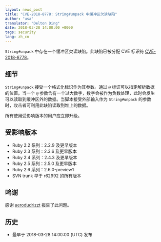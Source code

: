 ```yaml
---
layout: news_post
title: "CVE-2018-8778: String#unpack 中缓冲区欠读缺陷"
author: "usa"
translator: "Delton Ding"
date: 2018-03-28 14:00:00 +0000
tags: security
lang: zh_cn
---
```

`String#unpack` 中存在一个缓冲区欠读缺陷。此缺陷已被分配 CVE 标识符 [CVE-2018-8778](http://cve.mitre.org/cgi-bin/cvename.cgi?name=CVE-2018-8778)。

## 细节

`String#unpack` 接受一个格式化标识作为其参数。通过 `@` 标识可以指定解析数据的位置。当一个 `@` 参数含有一个过大数字，数字会被作为负数处理，此时会发生可以读取到缓冲区外的数据。当脚本接受外部输入作为 `String#unpack` 的参数时，攻击者可利用此缺陷读取到堆上的数据。

所有使用受影响版本的用户应立即升级。

## 受影响版本

* Ruby 2.2 系列：2.2.9 及更早版本
* Ruby 2.3 系列：2.3.6 及更早版本
* Ruby 2.4 系列：2.4.3 及更早版本
* Ruby 2.5 系列：2.5.0 及更早版本
* Ruby 2.6 系列：2.6.0-preview1
* SVN trunk 早于 r62992 的所有版本

## 鸣谢

感谢 [aerodudrizzt](https://hackerone.com/aerodudrizzt) 报告了此问题。

## 历史

* 最早于 2018-03-28 14:00:00 (UTC) 发布
